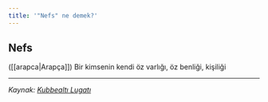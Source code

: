 ```yaml
---
title: '"Nefs" ne demek?'
---
```


## Nefs
([[arapca|Arapça]]) Bir kimsenin kendi öz varlığı, öz benliği, kişiliği

---
*Kaynak: [Kubbealtı Lugatı](https://www.lugatim.com/s/Nefs)*